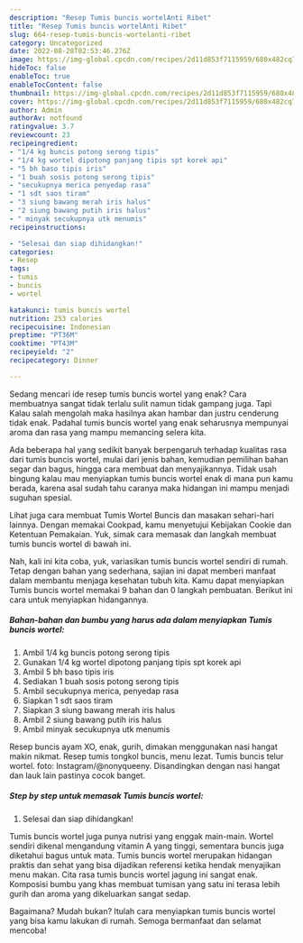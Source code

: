 ```yaml
---
description: "Resep Tumis buncis wortelAnti Ribet"
title: "Resep Tumis buncis wortelAnti Ribet"
slug: 664-resep-tumis-buncis-wortelanti-ribet
category: Uncategorized
date: 2022-08-28T02:53:46.276Z
image: https://img-global.cpcdn.com/recipes/2d11d853f7115959/680x482cq70/tumis-buncis-wortel-foto-resep-utama.jpg
hideToc: false
enableToc: true
enableTocContent: false
thumbnail: https://img-global.cpcdn.com/recipes/2d11d853f7115959/680x482cq70/tumis-buncis-wortel-foto-resep-utama.jpg
cover: https://img-global.cpcdn.com/recipes/2d11d853f7115959/680x482cq70/tumis-buncis-wortel-foto-resep-utama.jpg
author: Admin
authorAv: notfound
ratingvalue: 3.7
reviewcount: 23
recipeingredient:
- "1/4 kg buncis potong serong tipis"
- "1/4 kg wortel dipotong panjang tipis spt korek api"
- "5 bh baso tipis iris"
- "1 buah sosis potong serong tipis"
- "secukupnya merica penyedap rasa"
- "1 sdt saos tiram"
- "3 siung bawang merah iris halus"
- "2 siung bawang putih iris halus"
- " minyak secukupnya utk menumis"
recipeinstructions:

- "Selesai dan siap dihidangkan!"
categories:
- Resep
tags:
- tumis
- buncis
- wortel

katakunci: tumis buncis wortel 
nutrition: 253 calories
recipecuisine: Indonesian
preptime: "PT36M"
cooktime: "PT43M"
recipeyield: "2"
recipecategory: Dinner

---
```



Sedang mencari ide resep tumis buncis wortel yang enak? Cara membuatnya sangat tidak terlalu sulit namun tidak gampang juga. Tapi Kalau salah mengolah maka hasilnya akan hambar dan justru cenderung tidak enak. Padahal tumis buncis wortel yang enak seharusnya mempunyai aroma dan rasa yang mampu memancing selera kita.


Ada beberapa hal yang sedikit banyak berpengaruh terhadap kualitas rasa dari tumis buncis wortel, mulai dari jenis bahan, kemudian pemilihan bahan segar dan bagus, hingga cara membuat dan menyajikannya. Tidak usah bingung kalau mau menyiapkan tumis buncis wortel enak di mana pun kamu berada, karena asal sudah tahu caranya maka hidangan ini mampu menjadi suguhan spesial.

Lihat juga cara membuat Tumis Wortel Buncis dan masakan sehari-hari lainnya. Dengan memakai Cookpad, kamu menyetujui Kebijakan Cookie dan Ketentuan Pemakaian. Yuk, simak cara memasak dan langkah membuat tumis buncis wortel di bawah ini.


Nah, kali ini kita coba, yuk, variasikan tumis buncis wortel sendiri di rumah. Tetap dengan bahan yang sederhana, sajian ini dapat memberi manfaat dalam membantu menjaga kesehatan tubuh kita. Kamu dapat menyiapkan Tumis buncis wortel memakai 9 bahan dan 0 langkah pembuatan. Berikut ini cara untuk menyiapkan hidangannya.

<!--inarticleads1-->

##### Bahan-bahan dan bumbu yang harus ada dalam menyiapkan Tumis buncis wortel:

1. Ambil 1/4 kg buncis potong serong tipis
1. Gunakan 1/4 kg wortel dipotong panjang tipis spt korek api
1. Ambil 5 bh baso tipis iris
1. Sediakan 1 buah sosis potong serong tipis
1. Ambil secukupnya merica, penyedap rasa
1. Siapkan 1 sdt saos tiram
1. Siapkan 3 siung bawang merah iris halus
1. Ambil 2 siung bawang putih iris halus
1. Ambil  minyak secukupnya utk menumis


Resep buncis ayam XO, enak, gurih, dimakan menggunakan nasi hangat makin nikmat. Resep tumis tongkol buncis, menu lezat. Tumis buncis telur wortel. foto: Instagram/@nonyqueeny. Disandingkan dengan nasi hangat dan lauk lain pastinya cocok banget. 

<!--inarticleads2-->

##### Step by step untuk memasak Tumis buncis wortel:


1. Selesai dan siap dihidangkan!

Tumis buncis wortel juga punya nutrisi yang enggak main-main. Wortel sendiri dikenal mengandung vitamin A yang tinggi, sementara buncis juga diketahui bagus untuk mata. Tumis buncis wortel merupakan hidangan praktis dan sehat yang bisa dijadikan referensi ketika hendak menyajikan menu makan. Cita rasa tumis buncis wortel jagung ini sangat enak. Komposisi bumbu yang khas membuat tumisan yang satu ini terasa lebih gurih dan aroma yang dikeluarkan sangat sedap. 

Bagaimana? Mudah bukan? Itulah cara menyiapkan tumis buncis wortel yang bisa kamu lakukan di rumah. Semoga bermanfaat dan selamat mencoba!
